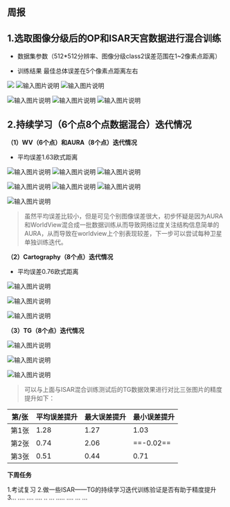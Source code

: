 

## **周报**

## 1.选取图像分级后的OP和ISAR天宫数据进行混合训练

 - 数据集参数（512*512分辨率、图像分级class2误差范围在1~2像素点距离）
 
 - 训练结果 
 最佳总体误差在5个像素点距离左右

![](/2025/2025.5.5/img/1.bmp)
![输入图片说明](/2025/2025.5.5/img/2.bmp)
![输入图片说明](/2025/2025.5.5/img/3.bmp)

![输入图片说明](/2025/2025.5.5/img/4.bmp)
![输入图片说明](/2025/2025.5.5/img/5.bmp)
![输入图片说明](/2025/2025.5.5/img/6.bmp)


## 2.持续学习（6个点8个点数据混合）迭代情况

**（1）WV（6个点）和AURA（8个点）迭代情况**

 - 平均误差1.63欧式距离

 ![输入图片说明](/2025/2025.5.5/img/7.bmp)
 ![输入图片说明](/2025/2025.5.5/img/8.bmp)
![输入图片说明](/2025/2025.5.5/img/9.bmp)

![输入图片说明](/2025/2025.5.5/img/10.bmp)
 ![输入图片说明](/2025/2025.5.5/img/11.bmp)
![输入图片说明](/2025/2025.5.5/img/12.bmp)

![输入图片说明](/2025/2025.5.5/img/13.bmp)

> 虽然平均误差比较小，但是可见个别图像误差很大，初步怀疑是因为AURA和WorldView混合成一批数据训练从而导致网络过度关注结构信息简单的AURA，从而导致在worldview上个别表现较差，下一步可以尝试每种卫星单独训练迭代。




**（2）Cartography（8个点）迭代情况**

 - 平均误差0.76欧式距离

![输入图片说明](/2025/2025.5.5/img/14.bmp)

![输入图片说明](/2025/2025.5.5/img/15.bmp)

![输入图片说明](/2025/2025.5.5/img/16.bmp)

**（3）TG（8个点）迭代情况**

![输入图片说明](/2025/2025.5.5/img/17.bmp)

![输入图片说明](/2025/2025.5.5/img/18.bmp)


![输入图片说明](/2025/2025.5.5/img/19.bmp)

> 可以与上面与ISAR混合训练测试后的TG数据效果进行对比三张图片的精度提升如下：

| 第/张  |平均误差提升  | 最大误差提升|最小误差提升 |
|--|--|--|--|
|  第1张|1.28  |1.27|1.03|
|第2张|0.74|2.06|==-0.02==|
|第3张|0.51|0.44|0.71|

**下周任务**

1.考试复习
2.做一些ISAR——TG的持续学习迭代训练验证是否有助于精度提升
3... .... .... .... ..  ...  ..... .... ... ...
